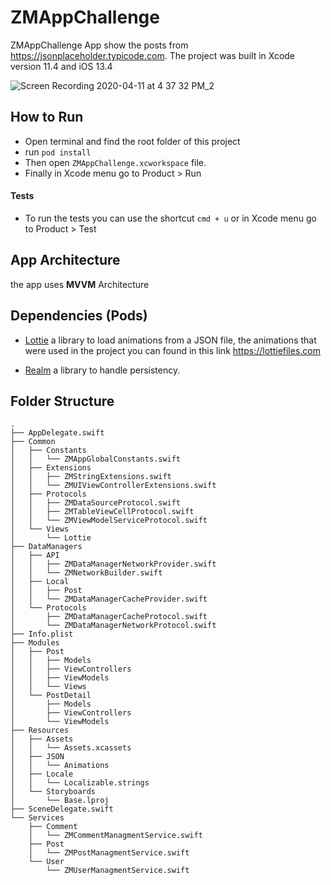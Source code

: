 # ZMAppChallenge

ZMAppChallenge App show the posts from https://jsonplaceholder.typicode.com. 
The project was built in Xcode version 11.4 and iOS 13.4

![Screen Recording 2020-04-11 at 4 37 32 PM_2](https://user-images.githubusercontent.com/1762283/79055823-9be73600-7c15-11ea-989a-616451b3dc8a.gif)

## How to Run
- Open terminal and find the root folder of this project
- run `pod install`
- Then open `ZMAppChallenge.xcworkspace` file. 
- Finally in Xcode menu go to Product > Run 

#### Tests
- To run the tests you can use the shortcut `cmd + u` or in Xcode menu go to Product > Test

## App Architecture
the app uses **MVVM** Architecture

## Dependencies (Pods)
- [Lottie](https://github.com/airbnb/lottie-ios) a library to load animations from a JSON file, the animations that were used in the project you can found in this link https://lottiefiles.com 

- [Realm](https://github.com/realm/realm-cocoa) a library to handle persistency.

## Folder Structure

```
.
├── AppDelegate.swift
├── Common
│   ├── Constants
│   │   └── ZMAppGlobalConstants.swift
│   ├── Extensions
│   │   ├── ZMStringExtensions.swift
│   │   └── ZMUIViewControllerExtensions.swift
│   ├── Protocols
│   │   ├── ZMDataSourceProtocol.swift
│   │   ├── ZMTableViewCellProtocol.swift
│   │   └── ZMViewModelServiceProtocol.swift
│   └── Views
│       └── Lottie
├── DataManagers
│   ├── API
│   │   ├── ZMDataManagerNetworkProvider.swift
│   │   └── ZMNetworkBuilder.swift
│   ├── Local
│   │   ├── Post
│   │   └── ZMDataManagerCacheProvider.swift
│   └── Protocols
│       ├── ZMDataManagerCacheProtocol.swift
│       └── ZMDataManagerNetworkProtocol.swift
├── Info.plist
├── Modules
│   ├── Post
│   │   ├── Models
│   │   ├── ViewControllers
│   │   ├── ViewModels
│   │   └── Views
│   └── PostDetail
│       ├── Models
│       ├── ViewControllers
│       └── ViewModels
├── Resources
│   ├── Assets
│   │   └── Assets.xcassets
│   ├── JSON
│   │   └── Animations
│   ├── Locale
│   │   └── Localizable.strings
│   └── Storyboards
│       └── Base.lproj
├── SceneDelegate.swift
└── Services
    ├── Comment
    │   └── ZMCommentManagmentService.swift
    ├── Post
    │   └── ZMPostManagmentService.swift
    └── User
        └── ZMUserManagmentService.swift



```
